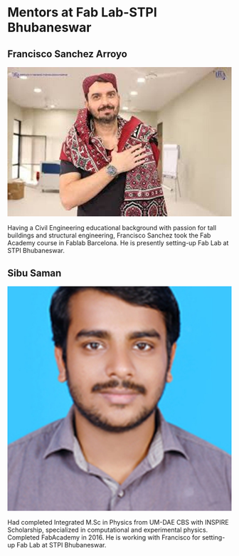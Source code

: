 
# Mentors at Fab Lab-STPI Bhubaneswar

## Francisco Sanchez Arroyo 

![Francisco Sanchez Arroyo](img/fran.jpg)



Having a Civil Engineering educational background with passion for tall buildings and structural engineering, Francisco Sanchez took the Fab Academy course in Fablab Barcelona. He is presently setting-up Fab Lab at STPI Bhubaneswar.

## Sibu Saman

![Sibu Saman](img/sibusaman.jpg)



Had completed Integrated M.Sc in Physics from UM-DAE CBS with INSPIRE Scholarship, specialized in computational and experimental physics. Completed FabAcademy in 2016. He is working with Francisco for setting-up Fab Lab at STPI Bhubaneswar.
